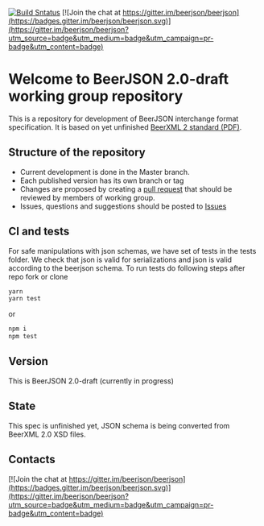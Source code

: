 [![Build Sntatus](https://travis-ci.org/beerjson/beerjson.svg?branch=master)](https://travis-ci.org/beerjson/beerjson)
[![Join the chat at https://gitter.im/beerjson/beerjson](https://badges.gitter.im/beerjson/beerjson.svg)](https://gitter.im/beerjson/beerjson?utm_source=badge&utm_medium=badge&utm_campaign=pr-badge&utm_content=badge)

# Welcome to BeerJSON 2.0-draft working group repository

This is a repository for development of BeerJSON interchange format
specification. It is based on yet unfinished
[BeerXML 2 standard (PDF)](http://users.speakeasy.net/%7Eantonw/beer_xml/BeerXML_v2_01.pdf).

## Structure of the repository

* Current development is done in the Master branch.
* Each published version has its own branch or tag
* Changes are proposed by creating a
  [pull request](https://github.com/beerjson/beerjson/pulls) that should be
  reviewed by members of working group.
* Issues, questions and suggestions should be posted to
  [Issues](https://github.com/beerjson/beerjson/issues)

## CI and tests

For safe manipulations with json schemas, we have set of tests in the tests
folder. We check that json is valid for serializations and json is valid
according to the beerjson schema. To run tests do following steps after repo
fork or clone

```bash
yarn
yarn test
```

or

```bash
npm i
npm test
```

## Version

This is BeerJSON 2.0-draft (currently in progress)

## State

This spec is unfinished yet, JSON schema is being converted from BeerXML 2.0 XSD
files.

## Contacts

[![Join the chat at https://gitter.im/beerjson/beerjson](https://badges.gitter.im/beerjson/beerjson.svg)](https://gitter.im/beerjson/beerjson?utm_source=badge&utm_medium=badge&utm_campaign=pr-badge&utm_content=badge)

